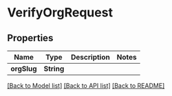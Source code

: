 # VerifyOrgRequest

## Properties
Name | Type | Description | Notes
------------ | ------------- | ------------- | -------------
**orgSlug** | **String** |  | 

[[Back to Model list]](../README.md#documentation-for-models) [[Back to API list]](../README.md#documentation-for-api-endpoints) [[Back to README]](../README.md)


